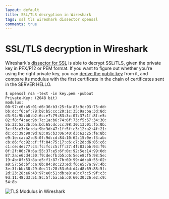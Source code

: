 ```yaml
---
layout: default
title: SSL/TLS decryption in Wireshark
tags: ssl tls wireshark dissector openssl
comments: true
---
```

# SSL/TLS decryption in Wireshark

Wireshark's [dissector for SSL](https://wiki.wireshark.org/SSL) is able to decrypt SSL/TLS, given the private key in PFX/P12 or PEM format. If you want to figure out whether you're using the right private key, you can [derive the public key](_posts/2017/2017-09-18-export-private-key-in-pfx-or-p12-file-to-pem-format.md) from it, and compare its modulus with the first certificate in the chain of certificates sent in the SERVER HELLO.

```text
$ openssl rsa -text -in key.pem -pubout
Private-Key: (2048 bit)
modulus:
00:97:c6:a5:01:d6:36:b3:25:fa:83:9c:93:75:dd:
bb:dc:f6:ef:78:b8:b5:cc:20:1c:35:9a:ba:3d:8d:
d3:94:9b:b0:b2:6c:e7:79:83:3c:07:37:1f:8f:e5:
02:f8:f4:ac:9b:7c:1a:b6:74:6f:73:f5:57:34:30:
5b:32:5a:3b:ba:bd:65:dc:cc:98:30:13:01:fb:0b:
3c:f3:e3:6c:da:9b:3d:47:1f:5f:c3:12:a2:4f:21:
dc:cc:39:90:9d:83:05:b3:06:40:d3:62:25:fe:8b:
e9:1e:ca:a2:d8:0f:9d:cd:84:10:62:15:0e:f3:ab:
cb:d6:fc:92:cf:ff:04:75:17:c6:c7:2d:d6:05:c6:
c1:ce:4e:77:c4:fc:fc:c5:ff:37:4f:83:bb:93:f9:
0f:2f:06:70:6a:55:37:e5:6f:0c:92:5e:14:99:0d:
87:2a:e6:d4:30:f9:de:fb:b5:c6:5e:e8:f5:98:5e:
19:4b:8f:53:8a:e5:f1:87:7b:69:99:4d:a0:55:02:
a0:57:5d:bf:ca:0b:84:8c:23:ed:f6:e5:7a:97:4b:
3e:3f:bb:38:29:0e:11:28:53:6d:d4:d8:69:88:5f:
2d:23:28:e6:43:97:e0:51:db:e8:a8:c7:c5:9f:c3:
9d:11:48:d3:51:8c:5f:ba:ab:c0:60:30:26:e2:c9:
54:8b
```

![TLS Modulus in Wireshark](/assets/img/wireshark-tls-modulus.png)
